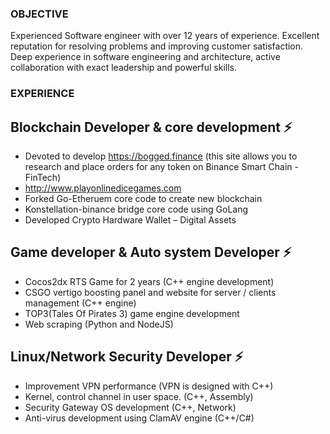 ### OBJECTIVE
Experienced Software engineer with over 12 years of experience. Excellent reputation for resolving problems and improving customer satisfaction.
Deep experience in software engineering and architecture, active collaboration with exact leadership and powerful skills.

### EXPERIENCE

## Blockchain Developer & core development ⚡
- Devoted to develop https://bogged.finance (this site allows you to research and place orders for any token on Binance Smart Chain - FinTech)
- http://www.playonlinedicegames.com
- Forked Go-Etheruem core code to create new blockchain
- Konstellation-binance bridge core code using GoLang
- Developed Crypto Hardware Wallet – Digital Assets

## Game developer & Auto system Developer ⚡
- Cocos2dx RTS Game for 2 years (C++ engine development)
- CSGO vertigo boosting panel and website for server / clients management (C++ engine)
- TOP3(Tales Of Pirates 3) game engine development
- Web scraping (Python and NodeJS)

## Linux/Network Security Developer ⚡
- Improvement VPN performance (VPN is designed with C++)
- Kernel, control channel in user space. (C++, Assembly)
- Security Gateway OS development (C++, Network)
- Anti-virus development using ClamAV engine (C++/C#)

<!--
...
**Clearshine2021/Clearshine2021** is a ✨ _special_ ✨ repository because its `README.md` (this file) appears on your GitHub profile.

- 🔭 I’m currently working on ...
- 🌱 I’m currently learning ...
- 👯 I’m looking to collaborate on ...
- 🤔 I’m looking for help with ...
- 💬 Ask me about ...
- 📫 How to reach me: ...
- 😄 Pronouns: ...
- ⚡ Fun fact: ...
-->
